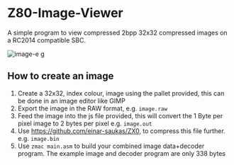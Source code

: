 # Z80-Image-Viewer

A simple program to view compressed 2bpp 32x32 compressed images on a RC2014 compatible SBC.

![image-e g](https://user-images.githubusercontent.com/17494632/216797402-782b71db-b258-4799-9a3a-7b29be04db89.jpg)


## How to create an image
1. Create a 32x32, index colour, image using the pallet provided, this can be done in an image editor like GIMP
2. Export the image in the RAW format, e.g. `image.raw`
3. Feed the image into the js file provided, this will convert the 1 Byte per pixel image to 2 bytes per pixel e.g. `image.out`
4. Use https://github.com/einar-saukas/ZX0, to compress this file further. e.g. `image.bin`
5. Use `zmac main.asm` to build your combined image data+decoder program. 
The example image and decoder program are only 338 bytes
